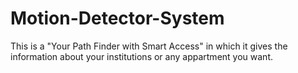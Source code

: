 # Motion-Detector-System
This is a "Your Path Finder with Smart Access" in which it gives the information about your institutions or any appartment you want.
